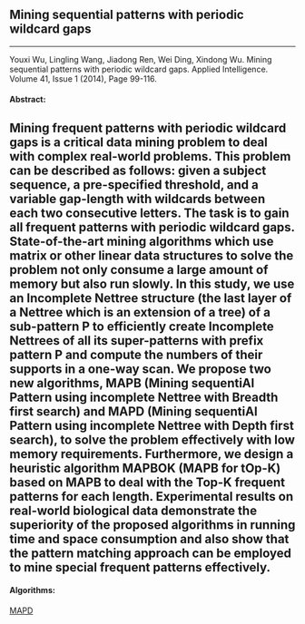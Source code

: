 ## Mining sequential patterns with periodic wildcard gaps
***

Youxi Wu, Lingling Wang, Jiadong Ren, Wei Ding, Xindong Wu. Mining sequential patterns with periodic wildcard gaps. Applied Intelligence. Volume 41, Issue 1 (2014), Page 99-116.

#### Abstract:

Mining frequent patterns with periodic wildcard gaps is a critical data mining problem to deal with complex real-world problems. This problem can be described as follows: given a subject sequence, a pre-specified threshold, and a variable gap-length with wildcards between each two consecutive letters. The task is to gain all frequent patterns with periodic wildcard gaps. State-of-the-art mining algorithms which use matrix or other linear data structures to solve the problem not only consume a large amount of memory but also run slowly. In this study, we use an Incomplete Nettree structure (the last layer of a Nettree which is an extension of a tree) of a sub-pattern P to efficiently create Incomplete Nettrees of all its super-patterns with prefix pattern P and compute the numbers of their supports in a one-way scan. We propose two new algorithms, MAPB (Mining sequentiAl Pattern using incomplete Nettree with Breadth first search) and MAPD (Mining sequentiAl Pattern using incomplete Nettree with Depth first search), to solve the problem effectively with low memory requirements. Furthermore, we design a heuristic algorithm MAPBOK (MAPB for tOp-K) based on MAPB to deal with the Top-K frequent patterns for each length. Experimental results on real-world biological data demonstrate the superiority of the proposed algorithms in running time and space consumption and also show that the pattern matching approach can be employed to mine special frequent patterns effectively.
---

#### Algorithms:

[MAPD](https://github.com/wuc567/Pattern-Mining/tree/master/MAPD)

